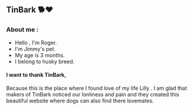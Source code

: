 ## TinBark 🐕❤️

### About me :

- Hello , I'm Roger.  
- I'm Jimmy's pet. 
- My age is 3 months.
- I belong to husky breed.

#### I want to thank TinBark,
Because this is the place where I found love of my life Lilly . I am glad that makers of TinBark noticed our lonliness and pain and they created this beautiful website where dogs can also find there lovemates.   


